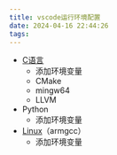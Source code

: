 ```yaml
---
title: vscode运行环境配置
date: 2024-04-16 22:44:26
tags: 
---
```


- [C语言](../../../02专业学习/C语言%20TODO/C语言.md)
    - 添加环境变量
    - CMake
    - mingw64
    - LLVM
- Python
    - 添加环境变量
- [Linux](../../../02专业学习/Linux/Linux.md)（armgcc）
    - 添加环境变量
